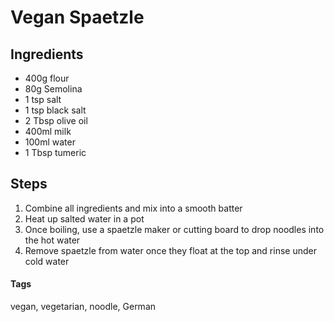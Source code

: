 # Vegan Spaetzle

## Ingredients

* 400g flour
* 80g Semolina
* 1 tsp salt
* 1 tsp black salt 
* 2 Tbsp olive oil
* 400ml milk
* 100ml water
* 1 Tbsp tumeric

## Steps

1. Combine all ingredients and mix into a smooth batter
2. Heat up salted water in a pot 
3. Once boiling, use a spaetzle maker or cutting board to drop noodles into the hot water 
4. Remove spaetzle from water once they float at the top and rinse under cold water

#### Tags
vegan, vegetarian, noodle, German
